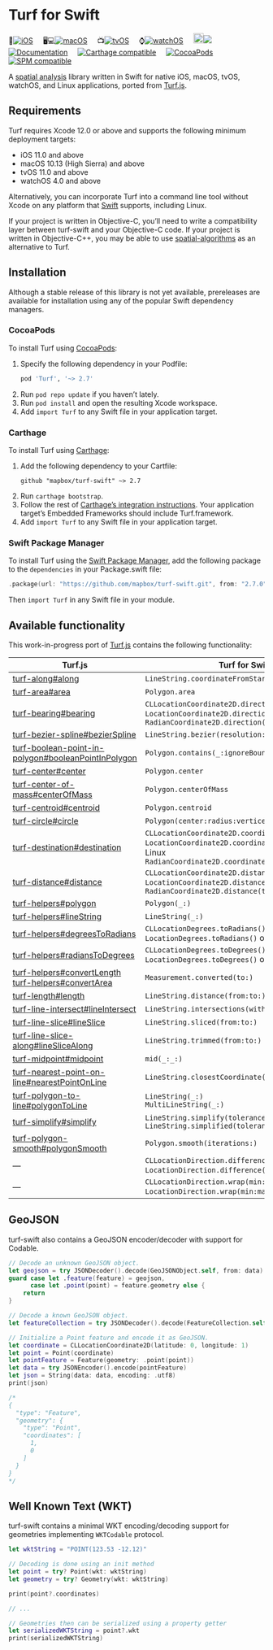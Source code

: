# Turf for Swift

📱[![iOS](https://app.bitrise.io/app/49f5bcca71bf6c8d/status.svg?token=SzGBTkEtxsbuAnbcF9MTog&branch=main)](https://www.bitrise.io/app/49f5bcca71bf6c8d) &nbsp;&nbsp;&nbsp;
🖥💻[![macOS](https://app.bitrise.io/app/b72273651db53613/status.svg?token=ODv2UnyAHoOxV8APATEBFw&branch=main)](https://www.bitrise.io/app/b72273651db53613) &nbsp;&nbsp;&nbsp;
📺[![tvOS](https://app.bitrise.io/app/0b037542c2395ffb/status.svg?token=yOtMqbu-5bj8grB1Jmoefg)](https://www.bitrise.io/app/0b037542c2395ffb) &nbsp;&nbsp;&nbsp;
⌚️[![watchOS](https://app.bitrise.io/app/0d4d611f02295183/status.svg?token=NiLB_E_0IvYYqV4Mj973TQ)](https://www.bitrise.io/app/0d4d611f02295183) &nbsp;&nbsp;&nbsp;
<img src="https://upload.wikimedia.org/wikipedia/commons/3/3c/TuxFlat.svg" width="20" alt="Linux">[![](https://api.travis-ci.com/mapbox/turf-swift.svg?branch=main)](https://travis-ci.com/mapbox/turf-swift) &nbsp;&nbsp;&nbsp;
[![Documentation](https://mapbox.github.io/turf-swift/2.7.0/badge.svg)](https://mapbox.github.io/turf-swift/) &nbsp;&nbsp;&nbsp;
[![Carthage compatible](https://img.shields.io/badge/Carthage-compatible-4BC51D.svg?style=flat)](https://github.com/Carthage/Carthage) &nbsp;&nbsp;&nbsp;
[![CocoaPods](https://img.shields.io/cocoapods/v/Turf.svg)](https://cocoapods.org/pods/Turf/) &nbsp;&nbsp;&nbsp;
[![SPM compatible](https://img.shields.io/badge/SPM-compatible-4BC51D.svg?style=flat)](https://swift.org/package-manager/) &nbsp;&nbsp;&nbsp;

A [spatial analysis](http://en.wikipedia.org/wiki/Spatial_analysis) library written in Swift for native iOS, macOS, tvOS, watchOS, and Linux applications, ported from [Turf.js](https://github.com/Turfjs/turf/).

## Requirements

Turf requires Xcode 12.0 or above and supports the following minimum deployment targets:

* iOS 11.0 and above
* macOS 10.13 (High Sierra) and above
* tvOS 11.0 and above
* watchOS 4.0 and above

Alternatively, you can incorporate Turf into a command line tool without Xcode on any platform that [Swift](https://swift.org/download/) supports, including Linux.

If your project is written in Objective-C, you’ll need to write a compatibility layer between turf-swift and your Objective-C code. If your project is written in Objective-C++, you may be able to use [spatial-algorithms](https://github.com/mapbox/spatial-algorithms/) as an alternative to Turf.

## Installation

Although a stable release of this library is not yet available, prereleases are available for installation using any of the popular Swift dependency managers.

### CocoaPods

To install Turf using [CocoaPods](https://cocoapods.org/):

1. Specify the following dependency in your Podfile:
   ```rb
   pod 'Turf', '~> 2.7'
   ```
1. Run `pod repo update` if you haven’t lately.
1. Run `pod install` and open the resulting Xcode workspace.
1. Add `import Turf` to any Swift file in your application target.

### Carthage

To install Turf using [Carthage](https://github.com/Carthage/Carthage/):

1. Add the following dependency to your Cartfile:
   ```
   github "mapbox/turf-swift" ~> 2.7
   ```
1. Run `carthage bootstrap`.
1. Follow the rest of [Carthage’s integration instructions](https://github.com/Carthage/Carthage#adding-frameworks-to-an-application). Your application target’s Embedded Frameworks should include Turf.framework.
1. Add `import Turf` to any Swift file in your application target.

### Swift Package Manager

To install Turf using the [Swift Package Manager](https://swift.org/package-manager/), add the following package to the `dependencies` in your Package.swift file:

```swift
.package(url: "https://github.com/mapbox/turf-swift.git", from: "2.7.0")
```

Then `import Turf` in any Swift file in your module.


## Available functionality

This work-in-progress port of [Turf.js](https://github.com/Turfjs/turf/) contains the following functionality:

Turf.js | Turf for Swift
----|----
[turf-along#along](https://turfjs.org/docs/#along) | `LineString.coordinateFromStart(distance:)`
[turf-area#area](https://turfjs.org/docs/#area) | `Polygon.area`
[turf-bearing#bearing](https://turfjs.org/docs/#bearing) | `CLLocationCoordinate2D.direction(to:)`<br>`LocationCoordinate2D.direction(to:)` on Linux<br>`RadianCoordinate2D.direction(to:)`
[turf-bezier-spline#bezierSpline](https://turfjs.org/docs/#bezierSpline) | `LineString.bezier(resolution:sharpness:)`
[turf-boolean-point-in-polygon#booleanPointInPolygon](https://turfjs.org/docs/#booleanPointInPolygon) | `Polygon.contains(_:ignoreBoundary:)`
[turf-center#center](https://turfjs.org/docs/#center) | `Polygon.center`
[turf-center-of-mass#centerOfMass](https://turfjs.org/docs/#centerOfMass) | `Polygon.centerOfMass`
[turf-centroid#centroid](https://turfjs.org/docs/#centroid) | `Polygon.centroid`
[turf-circle#circle](https://turfjs.org/docs/#circle) | `Polygon(center:radius:vertices:)` |
[turf-destination#destination](https://turfjs.org/docs/#destination) | `CLLocationCoordinate2D.coordinate(at:facing:)`<br>`LocationCoordinate2D.coordinate(at:facing:)` on Linux<br>`RadianCoordinate2D.coordinate(at:facing:)`
[turf-distance#distance](https://turfjs.org/docs/#distance) | `CLLocationCoordinate2D.distance(to:)`<br>`LocationCoordinate2D.distance(to:)` on Linux<br>`RadianCoordinate2D.distance(to:)`
[turf-helpers#polygon](https://turfjs.org/docs/#polygon) | `Polygon(_:)`
[turf-helpers#lineString](https://turfjs.org/docs/#lineString) | `LineString(_:)`
[turf-helpers#degreesToRadians](https://turfjs.org/docs/#degreesToRadians) | `CLLocationDegrees.toRadians()`<br>`LocationDegrees.toRadians()` on Linux
[turf-helpers#radiansToDegrees](https://turfjs.org/docs/#radiansToDegrees) | `CLLocationDegrees.toDegrees()`<br>`LocationDegrees.toDegrees()` on Linux
[turf-helpers#convertLength](https://turfjs.org/docs/#convertLength)<br>[turf-helpers#convertArea](https://turfjs.org/docs/#convertArea) | `Measurement.converted(to:)`
[turf-length#length](https://turfjs.org/docs/#length) | `LineString.distance(from:to:)`
[turf-line-intersect#lineIntersect](https://turfjs.org/docs/#lineIntersect) | `LineString.intersections(with:)`
[turf-line-slice#lineSlice](https://turfjs.org/docs/#lineSlice) | `LineString.sliced(from:to:)`
[turf-line-slice-along#lineSliceAlong](https://turfjs.org/docs/#lineSliceAlong) | `LineString.trimmed(from:to:)`
[turf-midpoint#midpoint](https://turfjs.org/docs/#midpoint) | `mid(_:_:)`
[turf-nearest-point-on-line#nearestPointOnLine](https://turfjs.org/docs/#nearestPointOnLine) | `LineString.closestCoordinate(to:)`
[turf-polygon-to-line#polygonToLine](https://turfjs.org/docs/#polygonToLine) | `LineString(_:)`<br>`MultiLineString(_:)`
[turf-simplify#simplify](https://turfjs.org/docs/#simplify) | `LineString.simplify(tolerance:highestQuality:)`<br>`LineString.simplified(tolerance:highestQuality:)`
[turf-polygon-smooth#polygonSmooth](https://turfjs.org/docs/#polygonSmooth) | `Polygon.smooth(iterations:)`
— | `CLLocationDirection.difference(from:)`<br>`LocationDirection.difference(from:)` on Linux
— | `CLLocationDirection.wrap(min:max:)`<br>`LocationDirection.wrap(min:max:)` on Linux

## GeoJSON

turf-swift also contains a GeoJSON encoder/decoder with support for Codable.

```swift
// Decode an unknown GeoJSON object.
let geojson = try JSONDecoder().decode(GeoJSONObject.self, from: data)
guard case let .feature(feature) = geojson,
      case let .point(point) = feature.geometry else {
    return
}

// Decode a known GeoJSON object.
let featureCollection = try JSONDecoder().decode(FeatureCollection.self, from: data)

// Initialize a Point feature and encode it as GeoJSON.
let coordinate = CLLocationCoordinate2D(latitude: 0, longitude: 1)
let point = Point(coordinate)
let pointFeature = Feature(geometry: .point(point))
let data = try JSONEncoder().encode(pointFeature)
let json = String(data: data, encoding: .utf8)
print(json)

/*
{
  "type": "Feature",
  "geometry": {
    "type": "Point",
    "coordinates": [
      1,
      0
    ]
  }
}
*/

```

## Well Known Text (WKT)

turf-swift contains a minimal WKT encoding/decoding support for geometries implementing `WKTCodable` protocol.

```swift
let wktString = "POINT(123.53 -12.12)"

// Decoding is done using an init method
let point = try? Point(wkt: wktString)
let geometry = try? Geometry(wkt: wktString)

print(point?.coordinates)

// ...

// Geometries then can be serialized using a property getter
let serializedWKTString = point?.wkt
print(serializedWKTString)

```
